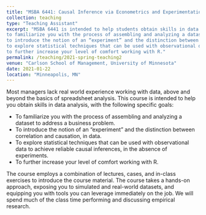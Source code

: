 ```yaml
---
title: "MSBA 6441: Causal Inference via Econometrics and Experimentation (Spring 2021)"
collection: teaching
type: "Teaching Assistant"
excerpt: "MSBA 6441 is intended to help students obtain skills in data analysis, with the following specific goals:
to familiarize you with the process of assembling and analyzing a dataset to address a business problem;
to introduce the notion of an “experiment” and the distinction between correlation and causation, in data;
to explore statistical techniques that can be used with observational data to achieve reliable causal inferences, in the absence of experiments;
to further increase your level of comfort working with R."
permalink: /teaching/2021-spring-teaching2
venue: "Carlson School of Management, University of Minnesota"
date: 2021-01-22
location: "Minneapolis, MN"
---
```


Most managers lack real world experience working with data, above and beyond the basics of spreadsheet analysis. This course is intended to help you obtain skills in data analysis, with the following specific goals:

* To familiarize you with the process of assembling and analyzing a dataset to address a business problem.
* To introduce the notion of an “experiment” and the distinction between correlation and causation, in data.
* To explore statistical techniques that can be used with observational data to achieve reliable causal inferences, in the absence of experiments.
* To further increase your level of comfort working with R.

The course employs a combination of lectures, cases, and in-class exercises to introduce the course material. The course takes a hands-on approach, exposing you to simulated and real-world datasets, and equipping you with tools you can leverage immediately on the job. We will spend much of the class time performing and discussing empirical research.
